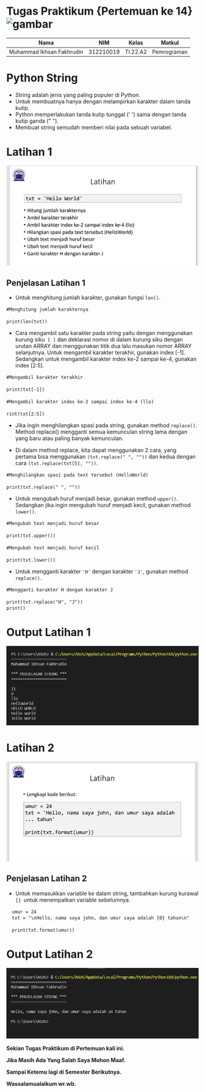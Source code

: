 # Tugas Praktikum {Pertemuan ke 14} ![gambar](https://camo.githubusercontent.com/1cf226ebd63b65195652984b96e56db54bfaa9a41690b6da6c138a40e4137393/68747470733a2f2f75706c6f61642e77696b696d656469612e6f72672f77696b6970656469612f636f6d6d6f6e732f302f30612f507974686f6e2e737667) 

|**Nama**|**NIM**|**Kelas**|**Matkul**|
|----|---|-----|------|
|Muhammad Ikhsan Fakhrudin|312210019|TI.22.A2|Pemrograman|

# Python String

- String adalah jenis yang paling populer di Python.
- Untuk membuatnya hanya dengan melampirkan karakter dalam tanda kutip.
- Python memperlakukan tanda kutip tunggal (' ') sama dengan tanda kutip ganda (" ").
- Membuat string semudah memberi nilai pada sebuah variabel.

# Latihan 1

![gambar 1](screenshot/ss1.png)

## Penjelasan Latihan 1

- Untuk menghitung jumlah karakter, gunakan fungsi `len()`.
```
#Menghitung jumlah karakternya

print(len(txt))
```
- Cara mengambil satu karakter pada string yaitu dengan menggunakan kurung siku` [ ]` dan deklarasi nomor di dalam kurung siku dengan urutan ARRAY dan menggunakan titik dua lalu masukan nomor ARRAY selanjutnya. Untuk mengambil karakter terakhir, gunakan index [-1]. Sedangkan untuk mengambil karakter index ke-2 sampai ke-4, gunakan index [2:5].
```
#Mengambil karakter terakhir

print(txt[-1])

#Mengambil karakter index ke-2 sampai index ke-4 (llo)

rint(txt[2:5])
```
- Jika ingin menghilangkan spasi pada string, gunakan method `replace()`. Method replace() mengganti semua kemunculan string lama dengan yang baru atau paling banyak kemunculan.

- Di dalam method replace, kita dapat menggunakan 2 cara, yang pertama bisa menggunakan `(txt.replace(" ", ""))` dan kedua dengan cara `(txt.replace(txt[5], ""))`.
```
#Menghilangkan spasi pada text tersebut (HelloWorld)

print(txt.replace(" ", ""))
```
- Untuk mengubah huruf menjadi besar, gunakan method `upper()`. Sedangkan jika ingin mengubah huruf menjadi kecil, gunakan method `lower()`.
```
#Mengubah text menjadi huruf besar

print(txt.upper())

#Mengubah text menjadi huruf kecil

print(txt.lower())
```
- Untuk mengganti karakter `'H'` dengan karakter `'J'`, gunakan method `replace()`.
```
#Mengganti karakter H dengan karakter J

print(txt.replace("H", "J"))
print()
```

# Output Latihan 1

![gambar 2](screenshot/ss3.png)

# Latihan 2

![gambar 3](screenshot/ss2.png)

## Penjelasan Latihan 2

- Untuk memasukkan variable ke dalam string, tambahkan kurung kurawal `{} `untuk menempatkan variable sebelumnya.
```
  umur = 24
  txt = "\nHello, nama saya john, dan umur saya adalah {0} tahun\n"

  print(txt.format(umur))
```
# Output Latihan 2

![gambar 4](screenshot/ss4.png)

**Sekian Tugas Praktikum di Pertemuan kali ini.**

**Jika Masih Ada Yang Salah Saya Mohon Maaf.**

**Sampai Ketemu lagi di Semester Berikutnya.**

**Wassalamualaikum wr.wb.**
